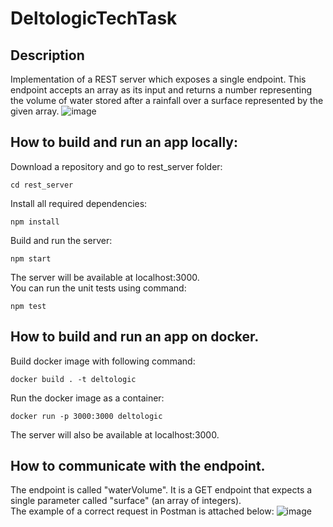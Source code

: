 # DeltologicTechTask
## Description
Implementation of a REST server which exposes a single endpoint. This endpoint accepts an array
as its input and returns a number representing the volume of water stored after a rainfall over a
surface represented by the given array.
![image](https://github.com/EdytaBosacka/DeltologicTechTask/assets/33400631/cdad02d3-849d-462f-b1c9-eca4531d1eee)

## How to build and run an app locally:
Download a repository and go to rest_server folder:
```
cd rest_server
```
Install all required dependencies:
```
npm install
```
Build and run the server:
```
npm start
```
The server will be available at localhost:3000.
<br/>
You can run the unit tests using command:
```
npm test
```
## How to build and run an app on docker.
Build docker image with following command:
```
docker build . -t deltologic
```
Run the docker image as a container:
```
docker run -p 3000:3000 deltologic
```
The server will also be available at localhost:3000.

## How to communicate with the endpoint.
The endpoint is called "waterVolume". It is a GET endpoint that expects a single parameter called "surface" (an array of integers).
<br/>
The example of a correct request in Postman is attached below:
![image](https://github.com/EdytaBosacka/DeltologicTechTask/assets/33400631/bcd844f7-260e-4813-b3b8-2db8099e280d)

